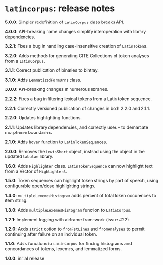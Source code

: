 # `latincorpus`: release notes

**5.0.0**: Simpler redefinition of `LatinCorpus` class breaks API.

**4.0.0**: API-breaking name changes simplify interoperation with library dependencies.

**3.2.1**: Fixes a bug in handling case-insensitive creation of `LatinToken`s.

**3.2.0**: Adds methods for generating CITE Collections of token analyses from a `LatinCorpus`.

**3.1.1**: Correct publication of binaries to bintray.

**3.1.0**: Adds `LemmatizedFormUrns` class.

**3.0.0**: API-breaking changes in numerous libraries.

**2.2.2**: Fixes a bug in filtering lexical tokens from a Latin token sequence.

**2.2.1**: Correctly versioned publication of changes in both 2.2.0 and 2.1.1.

**2.2.0**: Updates highlighting functions.


**2.1.1**: Updates library dependencies, and correctly uses `+` to demarcate morpheme boundaries.

**2.1.0**: Adds `hover` function to `LatinTokenSequence`s.


**2.0.0**: Removes the `LewisShort` object, instead using the object in the updated `tabulae` library.

**1.6.0**: Adds `Highlighter` class.  `LatinTokenSequence` can now highlight text from a Vector of `Highlighter`s.

**1.5.0**:  Token sequences can highlight token strings by part of speech, using configurable open/close highlighting strings.


**1.4.0**: `multipleLexemesHistogram` adds percent of total token occurences to item string.

**1.3.0**: Adds `multipleLexemesHistogram` function to `LatinCorpus`.

**1.2.1**:  Implement logging with airframe framework (issue #22).

**1.2.0**: Adds `strict` option to `fromFstLines` and `fromAnalyses` to permit continuing after failure on an individual token.

**1.1.0**:  Adds functions to `LatinCorpus` for finding histograms and concordances of tokens, lexemes, and lemmatized forms.

**1.0.0**: initial release
